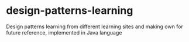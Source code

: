 # design-patterns-learning
Design patterns learning from different learning sites and making own for future reference, implemented in Java language
